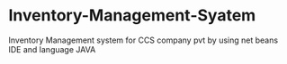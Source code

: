 # Inventory-Management-Syatem
Inventory Management system for CCS company pvt by using net beans IDE and language JAVA
